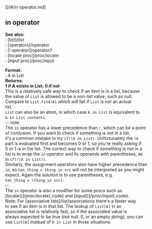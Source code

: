 []{#/in operator.md}    
## in operator    
**See also:**    
:   [list]/list    
:   [operators]/operator    
:   [! operator]/operator/!    
:   [locate proc]/proc/locate    
:   [input proc]/proc/input    
<!-- -->    
**Format:**    
:   A in List    
**Returns:**    
**1 if A exists in List; 0 if not**    
This is a relatively safe way to check if an item is in a list, because    
the value of `List` is allowed to be a non-list value, such as null.    
Compare to `List.Find(A)` which will fail if `List` is not an actual    
list.    
`List` can also be an atom, in which case `A in List` is equivalent to    
`A in List.contents`.    
::: note    
The `in` operator has a lower precedence than `!`, which can be a point    
of confusion. If you want to check if something is *not* in a list,    
it\'s a common mistake to try `if(!A in List)`. Unfortunately the `!A`    
part is evaluated first and becomes 0 or 1, so you\'re really asking if    
0 or 1 is in the list. The correct way to check if something is not in a    
list is to wrap the `in` operator and its operands with parentheses, as    
in `if(!(A in List))`.    
Similarly, the assignment operators also have higher precedence than    
`in`, so `has_thing = thing in src` will not be interpreted as you might    
expect. Again the solution is to use parentheses, e.g.    
`has_thing = (thing in src)`.    
:::    
The `in` operator is also a modifier for some procs such as    
[locate()]/proc/locate{.code} and [input()]/proc/input{.code}.    
Note: For [associative lists]/list/associations there\'s a faster way    
to see if an item is in that list. The lookup of `List[A]` in an    
associative list is relatively fast, so if the associated value is    
always expected to be true (not null, 0, or an empty string), you can    
use `List[A]` instead of `A in List` in those situations.  